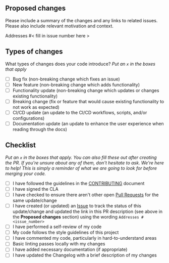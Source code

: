## Proposed changes

Please include a summary of the changes and any links to related issues. Please also include relevant motivation and context.

Addresses #\< fill in issue number here >

## Types of changes

What types of changes does your code introduce?
_Put an `x` in the boxes that apply_

- [ ] Bug fix (non-breaking change which fixes an issue)
- [ ] New feature (non-breaking change which adds functionality)
- [ ] Functionality update (non-breaking change which updates or changes existing functionality)
- [ ] Breaking change (fix or feature that would cause existing functionality to not work as expected)
- [ ] CI/CD update (an update to the CI/CD workflows, scripts, and/or configurations)
- [ ] Documentation update (an update to enhance the user experience when reading through the docs)

## Checklist

_Put an `x` in the boxes that apply. You can also fill these out after creating the PR. If you're unsure about any of them, don't hesitate to ask. We're here to help! This is simply a reminder of what we are going to look for before merging your code._

- [ ] I have followed the guidelines in the [CONTRIBUTING](https://github.com/tektronix/python-package-ci-cd/blob/main/CONTRIBUTING.md) document
- [ ] I have signed the CLA
- [ ] I have checked to ensure there aren't other open [Pull Requests](https://github.com/tektronix/python-package-ci-cd/pulls) for the same update/change
- [ ] I have created (or updated) an [Issue](https://github.com/tektronix/python-package-ci-cd/issues) to track the status of this update/change and updated the link in this PR description (see above in the **Proposed changes** section) using the wording `Addresses #<issue_number>`
- [ ] I have performed a self-review of my code
- [ ] My code follows the style guidelines of this project
- [ ] I have commented my code, particularly in hard-to-understand areas
- [ ] Basic linting passes locally with my changes
- [ ] I have added necessary documentation (if appropriate)
- [ ] I have updated the Changelog with a brief description of my changes
